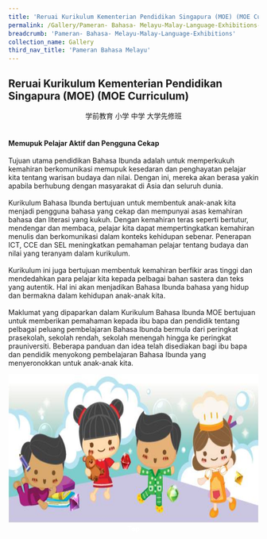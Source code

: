 ```yaml
---
title: 'Reruai Kurikulum Kementerian Pendidikan Singapura (MOE) (MOE Curriculum)'
permalink: /Gallery/Pameran- Bahasa- Melayu-Malay-Language-Exhibitions-a/Moe-Curriculum/
breadcrumb: 'Pameran- Bahasa- Melayu-Malay-Language-Exhibitions'
collection_name: Gallery
third_nav_title: 'Pameran Bahasa Melayu'
---
```


## Reruai Kurikulum Kementerian Pendidikan Singapura (MOE) (MOE Curriculum)
<html>
<body>
<style>

 .tab img{
   width: 80%;
 }
 .tab table {
   display: none;
}
.tab table:target {
  display: block;
}
.atab label {
    position: relative;
    display: block;
    background: #d14165;
    color: #fff;
    font-weight: 700;
    padding: 10px;
    cursor: pointer;
 }
 .atab label::after {
  content: "+";
  font-size: 22px;
  position: absolute;
  right: 10px;
  top: 7px;
  transition: all 0.4s;
}
.atab input[type=checkbox]:checked + label::after,
.atab input[type=radio]:checked + label::after {
    content: 'x';
    right: 14px;
    top: 7px;
  //transform:rotate(-225deg);
   /* transform: rotate(90deg); */
}
.tab-content {
  overflow: hidden;
  display: none;
  width:100%; 
}
.atab{
  margin-bottom: 5px;
  width:100%;  
}
 image{
  height:auto;
 max-width:50%
 }
</style>
  
<div style="margin-top:auto;margin-bottom:auto;text-align:center;">
<div class="tab">
  <a href="#Sch"><div style="display:inline-block; font-family:Calibri (Body);" class="btnClass">学前教育</div></a>
  <a href="/test/ML-PriSch/"><div style="display:inline-block; font-family:Calibri (Body);" class="btnClass">小学</div></a>
  <a href="#Sec"><div style="display:inline-block; font-family:Calibri (Body);" class="btnClass">中学</div></a>
  <a href="/test/ML-PreU/"><div style="display:inline-block; font-family:Calibri (Body);" class="btnClass">大学先修班</div></a>
</div>  <br/>
 <div style="margin-top:auto;margin-bottom:auto;text-align:left;">
 <h4><strong>Memupuk Pelajar Aktif dan Pengguna Cekap </strong></h4>
 
 <p>
 Tujuan utama pendidikan Bahasa Ibunda adalah untuk memperkukuh kemahiran berkomunikasi memupuk kesedaran dan penghayatan pelajar kita tentang warisan budaya dan nilai.  Dengan ini, mereka akan berasa yakin apabila berhubung dengan masyarakat di Asia dan seluruh dunia. 
<br/><br/>
Kurikulum Bahasa Ibunda bertujuan untuk membentuk anak-anak kita menjadi pengguna bahasa yang cekap dan mempunyai asas kemahiran bahasa dan literasi yang kukuh. Dengan kemahiran teras seperti bertutur, mendengar dan membaca, pelajar kita dapat mempertingkatkan kemahiran menulis dan berkomunikasi dalam konteks kehidupan sebenar.  Penerapan ICT, CCE dan SEL meningkatkan pemahaman pelajar  tentang budaya dan nilai yang teranyam dalam kurikulum. 
<br/><br/>
Kurikulum ini juga bertujuan membentuk kemahiran berfikir aras tinggi dan mendedahkan para pelajar kita kepada pelbagai bahan sastera dan teks yang autentik. Hal ini akan menjadikan Bahasa Ibunda bahasa yang hidup dan bermakna dalam kehidupan anak-anak kita. 
<br/><br/>
 Maklumat yang dipaparkan dalam Kurikulum Bahasa Ibunda MOE bertujuan untuk memberikan pemahaman kepada  ibu bapa dan pendidik tentang pelbagai peluang pembelajaran Bahasa Ibunda bermula dari peringkat prasekolah, sekolah rendah, sekolah menengah hingga ke peringkat prauniversiti. Beberapa panduan dan idea telah disediakan bagi ibu bapa dan pendidik menyokong pembelajaran Bahasa Ibunda yang menyeronokkan untuk anak-anak kita.
<br/>
</p></div> 
 
 <img src="images/New_footer.jpg" class="Image" width="1000" height="300">
<div class="btntop"><a href="#top" style="text-decoration:none;"><span style="color:white"><b>Top</b></span></a></div>
